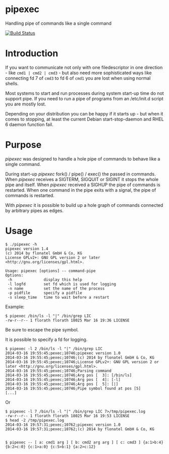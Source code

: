 pipexec
=======

Handling pipe of commands like a single command

[![Build
Status](https://secure.travis-ci.org/flonatel/pipexec.png)](http://travis-ci.org/flonatel/pipexec)

# Introduction
If you want to communicate not only with one filedescriptor in one
direction - like <code>cmd1 | cmd2 | cmd3</code> - but also need more
sophisticated ways like connecting fd 7 of <code>cmd3</code> to fd 6
of <code>cmd1</code> you are lost when using normal shells.

Most systems to start and run processes during system start-up time do
not support pipe.  If you need to run a pipe of programs from an
/etc/init.d script you are mostly lost.

Depending on your distribution you can be happy if it starts up - but
when it comes to stopping, at least the current Debian
start-stop-daemon and RHEL 6 daemon function fail.

# Purpose
*pipexec* was designed to handle a hole pipe of commands to behave
like a single command.

During start-up *pipexec* fork() / pipe() / exec() the passed in
commands.  When *pipexec* receives a SIGTERM, SIGQUIT or SIGINT it
stops the whole pipe and itself. When *pipexec* received a SIGHUP the
pipe of commands is restarted. When one command in the pipe exits with
a signal, the pipe of commands is restarted.

With *pipexec* it is possible to build up a hole graph of commands
connected by arbitrary pipes as edges.

# Usage
    $ ./pipexec -h
    pipexec version 1.4
    (c) 2014 by flonatel GmbH & Co, KG
    License GPLv2+: GNU GPL version 2 or later <http://gnu.org/licenses/gpl.html>.
    
    Usage: pipexec [options] -- command-pipe
    Options:
     -h              display this help
     -l logfd        set fd which is used for logging
     -n name         set the name of the process
     -p pidfile      specify a pidfile
     -s sleep_time   time to wait before a restart

Example:

    $ pipexec /bin/ls -l "|" /bin/grep LIC
    -rw-r--r-- 1 florath florath 18025 Mar 16 19:36 LICENSE

Be sure to escape the pipe symbol.

It is possible to specify a fd for logging.

    $ pipexec -l 2 /bin/ls -l "|" /bin/grep LIC
    2014-03-16 19:55:45;pexec;10746;pipexec version 1.0
    2014-03-16 19:55:45;pexec;10746;(c) 2014 by flonatel GmbH & Co, KG
    2014-03-16 19:55:45;pexec;10746;License GPLv2+: GNU GPL version 2 or later <http://gnu.org/licenses/gpl.html>.
    2014-03-16 19:55:45;pexec;10746;Parsing command
    2014-03-16 19:55:45;pexec;10746;Arg pos [  3]: [/bin/ls]
    2014-03-16 19:55:45;pexec;10746;Arg pos [  4]: [-l]
    2014-03-16 19:55:45;pexec;10746;Arg pos [  5]: [|]
    2014-03-16 19:55:45;pexec;10746;Pipe symbol found at pos [5]
    [...]

Or

    $ pipexec -l 7 /bin/ls -l "|" /bin/grep LIC 7>/tmp/pipexec.log
    -rw-r--r-- 1 florath florath 18025 Mar 16 19:53 LICENSE
    $ head -2 /tmp/pipexec.log
    2014-03-16 19:57:31;pexec;10762;pipexec version 1.0
    2014-03-16 19:57:31;pexec;10762;(c) 2014 by flonatel GmbH & Co, KG


    $ pipexec -- [ a: cmd1 arg ] [ b: cmd2 arg arg ] [ c: cmd3 ] {a:1>b:4} {b:2>c:0} {c:1>a:0} {c:5>b:1} {a:2>c:12}


